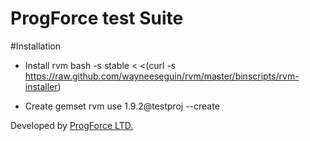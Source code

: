 # ProgForce test Suite

#Installation

* Install rvm
bash -s stable < <(curl -s https://raw.github.com/wayneeseguin/rvm/master/binscripts/rvm-installer)

* Create gemset
rvm use 1.9.2@testproj --create

Developed by [ProgForce LTD.](http://www.progforce.com/)

